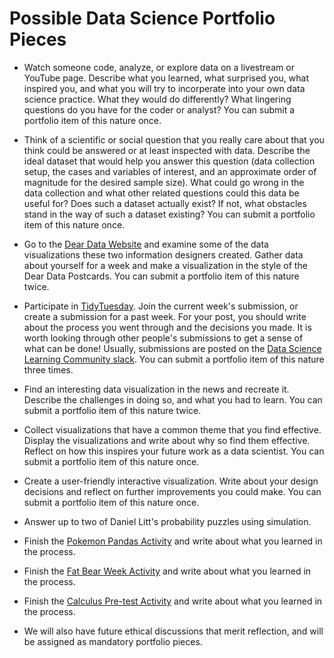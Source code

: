 # Possible Data Science Portfolio Pieces

* Watch someone code, analyze, or explore data on a livestream or YouTube page. Describe what you learned, what surprised you, what inspired you, and what you will try to incorperate into your own data science practice. What they would do differently? What lingering questions do you have for the coder or analyst? You can submit a portfolio item of this nature once.

* Think of a scientific or social question that you really care about that you think could be answered or at least inspected with data. Describe the ideal dataset that would help you answer this question (data collection setup, the cases and variables of interest, and an approximate order of magnitude for the desired sample size). What could go wrong in the data collection and what other related questions could this data be useful for? Does such a dataset actually exist? If not, what obstacles stand in the way of such a dataset existing? You can submit a portfolio item of this nature once.

* Go to the [Dear Data Website](https://www.dear-data.com/theproject) and examine some of the data visualizations these two information designers created. Gather data about yourself for a week and make a visualization in the style of the Dear Data Postcards. You can submit a portfolio item of this nature twice.

* Participate in [TidyTuesday](https://github.com/rfordatascience/tidytuesday). Join the current week's submission, or create a submission for a past week. For your post, you should write about the process you went through and the decisions you made. It is worth looking through other people's submissions to get a sense of what can be done! Usually, submissions are posted on the [Data Science Learning Community slack](dslc.io/join). You can submit a portfolio item of this nature three times.

* Find an interesting data visualization in the news and recreate it. Describe the challenges in doing so, and what you had to learn. You can submit a portfolio item of this nature twice.

* Collect visualizations that have a common theme that you find effective. Display the visualizations and write about why so find them effective. Reflect on how this inspires your future work as a data scientist. You can submit a portfolio item of this nature once.

* Create a user-friendly interactive visualization. Write about your design decisions and reflect on further improvements you could make. You can submit a portfolio item of this nature once.

* Answer up to two of Daniel Litt's probability puzzles using simulation.

* Finish the [Pokemon Pandas Activity](https://github.com/drspoulsen/csi-220-fa-24/blob/main/lesson_plans/2024-9-9/2024-9-9-Numpy.md) and write about what you learned in the process.

* Finish the [Fat Bear Week Activity](https://github.com/drspoulsen/csi-220-fa-24/blob/main/lesson_plans/10-4-2024.md) and write about what you learned in the process.

* Finish the [Calculus Pre-test Activity]() and write about what you learned in the process.

* We will also have future ethical discussions that merit reflection, and will be assigned as mandatory portfolio pieces.







